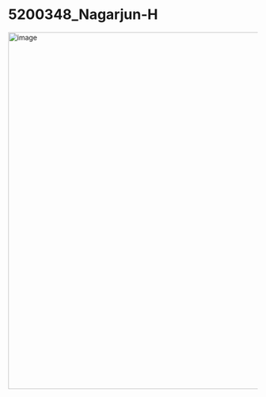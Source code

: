 # 5200348_Nagarjun-H
<img width="1016" height="722" alt="image" src="https://github.com/user-attachments/assets/3149e9c6-6ae0-43e3-b7a1-08b3b14d220b" />
